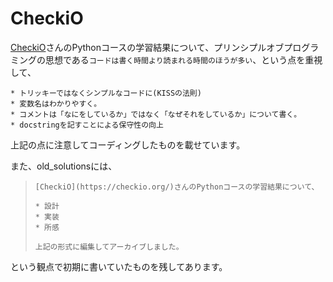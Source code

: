 # CheckiO

[CheckiO](https://checkio.org/)さんのPythonコースの学習結果について、プリンシプルオブプログラミングの思想である`コードは書く時間より読まれる時間のほうが多い`、という点を重視して、

```
* トリッキーではなくシンプルなコードに(KISSの法則)
* 変数名はわかりやすく。
* コメントは「なにをしているか」ではなく「なぜそれをしているか」について書く。
* docstringを記すことによる保守性の向上
```

上記の点に注意してコーディングしたものを載せています。

また、old_solutionsには、
>```:Old_solutions
>[CheckiO](https://checkio.org/)さんのPythonコースの学習結果について、  
>
>* 設計
>* 実装
>* 所感
>
>上記の形式に編集してアーカイブしました。
>```
という観点で初期に書いていたものを残してあります。